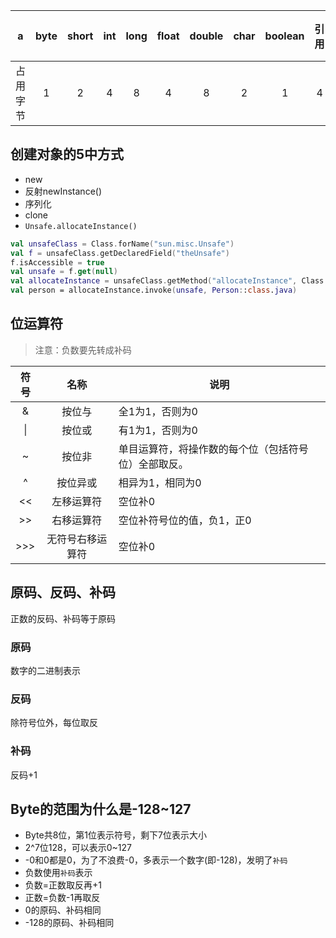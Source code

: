 a | byte | short | int | long | float | double | char | boolean | 引用 | 空对象
:---: | :---: | :---: | :---: | :---: | :---: | :---: | :---: | :---: | :---: | :---:
占用字节 | 1 | 2 | 4 | 8 | 4 | 8 | 2 | 1 | 4 | 8

## 创建对象的5中方式
* new
* 反射newInstance()
* 序列化
* clone
* `Unsafe.allocateInstance()`
```kotlin
val unsafeClass = Class.forName("sun.misc.Unsafe")
val f = unsafeClass.getDeclaredField("theUnsafe")
f.isAccessible = true
val unsafe = f.get(null)
val allocateInstance = unsafeClass.getMethod("allocateInstance", Class::class.java)
val person = allocateInstance.invoke(unsafe, Person::class.java)
```

## 位运算符
> 注意：负数要先转成补码

符号 | 名称 | 说明
:---: | :---: | ---
& | 按位与 | 全1为1，否则为0
\| | 按位或 | 有1为1，否则为0
~ | 按位非 | 单目运算符，将操作数的每个位（包括符号位）全部取反。
^ | 按位异或 | 相异为1，相同为0
<< | 左移运算符 | 空位补0
\>> | 右移运算符 | 空位补符号位的值，负1，正0
\>>> | 无符号右移运算符 | 空位补0

## 原码、反码、补码
正数的反码、补码等于原码
### 原码
数字的二进制表示
### 反码
除符号位外，每位取反
### 补码
反码+1

## Byte的范围为什么是-128~127
* Byte共8位，第1位表示符号，剩下7位表示大小
* 2^7位128，可以表示0~127
* -0和0都是0，为了不浪费-0，多表示一个数字(即-128)，发明了`补码`
* 负数使用`补码`表示
* 负数=正数取反再+1
* 正数=负数-1再取反
* 0的原码、补码相同
* -128的原码、补码相同

